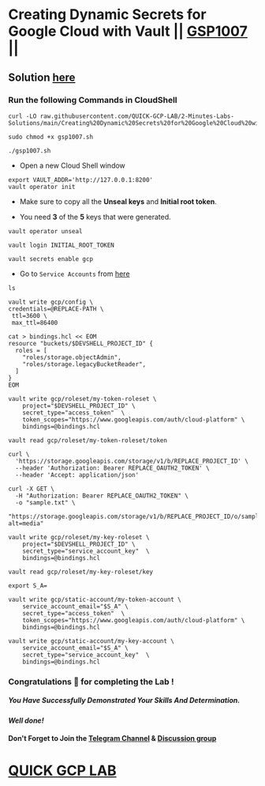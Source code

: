 # Creating Dynamic Secrets for Google Cloud with Vault || [GSP1007](https://www.cloudskillsboost.google/focuses/32204?parent=catalog) ||

## Solution [here]()

### Run the following Commands in CloudShell

```
curl -LO raw.githubusercontent.com/QUICK-GCP-LAB/2-Minutes-Labs-Solutions/main/Creating%20Dynamic%20Secrets%20for%20Google%20Cloud%20with%20Vault/gsp1007.sh

sudo chmod +x gsp1007.sh

./gsp1007.sh
```

* Open a new Cloud Shell window

```
export VAULT_ADDR='http://127.0.0.1:8200'
vault operator init
```

* Make sure to copy all the **Unseal keys** and **Initial root token**.

* You need **3** of the **5** keys that were generated.

```
vault operator unseal
```
```
vault login INITIAL_ROOT_TOKEN
```
```
vault secrets enable gcp
```

* Go to `Service Accounts` from [here](https://console.cloud.google.com/iam-admin/serviceaccounts?)

```
ls
```
```
vault write gcp/config \
credentials=@REPLACE-PATH \
 ttl=3600 \
 max_ttl=86400
```
```
cat > bindings.hcl << EOM
resource "buckets/$DEVSHELL_PROJECT_ID" {
  roles = [
    "roles/storage.objectAdmin",
    "roles/storage.legacyBucketReader",
  ]
}
EOM
```
```
vault write gcp/roleset/my-token-roleset \
    project="$DEVSHELL_PROJECT_ID" \
    secret_type="access_token"  \
    token_scopes="https://www.googleapis.com/auth/cloud-platform" \
    bindings=@bindings.hcl

vault read gcp/roleset/my-token-roleset/token
```
```
curl \
  'https://storage.googleapis.com/storage/v1/b/REPLACE_PROJECT_ID' \
  --header 'Authorization: Bearer REPLACE_OAUTH2_TOKEN' \
  --header 'Accept: application/json'

curl -X GET \
  -H "Authorization: Bearer REPLACE_OAUTH2_TOKEN" \
  -o "sample.txt" \
  "https://storage.googleapis.com/storage/v1/b/REPLACE_PROJECT_ID/o/sample.txt?alt=media"
```
```
vault write gcp/roleset/my-key-roleset \
    project="$DEVSHELL_PROJECT_ID" \
    secret_type="service_account_key"  \
    bindings=@bindings.hcl

vault read gcp/roleset/my-key-roleset/key
```
```
export S_A=
```
```
vault write gcp/static-account/my-token-account \
    service_account_email="$S_A" \
    secret_type="access_token"  \
    token_scopes="https://www.googleapis.com/auth/cloud-platform" \
    bindings=@bindings.hcl

vault write gcp/static-account/my-key-account \
    service_account_email="$S_A" \
    secret_type="service_account_key"  \
    bindings=@bindings.hcl
```

### Congratulations 🎉 for completing the Lab !

##### *You Have Successfully Demonstrated Your Skills And Determination.*

#### *Well done!*

#### Don't Forget to Join the [Telegram Channel](https://t.me/quickgcplab) & [Discussion group](https://t.me/quickgcplabchats)

# [QUICK GCP LAB](https://www.youtube.com/@quickgcplab)